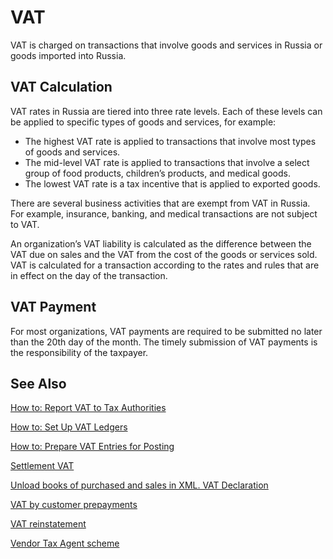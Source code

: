 # VAT

VAT is charged on transactions that involve goods and services in Russia or goods imported into Russia.

 

## VAT Calculation 

VAT rates in Russia are tiered into three rate levels. Each of these levels can be applied to specific types of goods and services, for example: 

- The highest VAT rate is applied to transactions that involve most types of goods and services.
- The mid-level VAT rate is applied to transactions that involve a select group of food products, children’s products, and medical goods.
- The lowest VAT rate is a tax incentive that is applied to exported goods. 

There are several business activities that are exempt from VAT in Russia. For example, insurance, banking, and medical transactions are not subject to VAT. 

An organization’s VAT liability is calculated as the difference between the VAT due on sales and the VAT from the cost of the goods or services sold. VAT is calculated for a transaction according to the rates and rules that are in effect on the day of the transaction.

 

## VAT Payment 

For most organizations, VAT payments are required to be submitted no later than the 20th day of the month. The timely submission of VAT payments is the responsibility of the taxpayer.

 

## See Also

[How to: Report VAT to Tax Authorities](../../finance-how-report-vat)  

[How to: Set Up VAT Ledgers](How-to-Set-Up-VAT-Ledgers.md)  

[How to: Prepare VAT Entries for Posting](How-to-Prepare-VAT-Entries-for-Posting.md)  

[Settlement VAT](Settlement-VAT.md)

[Unload books of purchased and sales in XML. VAT Declaration](Unload-books-of-purchases-and-sales-in-XML-VAT-Declaration.md)

[VAT by customer prepayments](VAT-by-Customer-prepayments.md)

[VAT reinstatement](VAT-reinstatement.md)

[Vendor Tax Agent scheme](Vendor-Tax-Agent-scheme.md)
